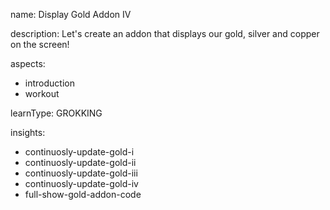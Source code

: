 name: Display Gold Addon IV

description: Let's create an addon that displays our gold, silver and copper on the screen!

aspects:
  - introduction
  - workout

learnType: GROKKING

insights:
  - continuosly-update-gold-i
  - continuosly-update-gold-ii
  - continuosly-update-gold-iii
  - continuosly-update-gold-iv
  - full-show-gold-addon-code
